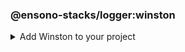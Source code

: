 <!-- markdownlint-disable MD041 -->
### @ensono-stacks/logger:winston

<details>
<summary>Add Winston to your project</summary>
Generates a new Nx library which contains a Winston logger instance and associated config.

## Prerequisites

An existing Stacks workspace.

## Usage

```bash
nx g @ensono-stacks/logger:winston
```

### Command line arguments

The following command line arguments are available:

| Option              | Description                                                      | Type    | Accepted Values | Default | Available in interactive prompt? |
|---------------------|------------------------------------------------------------------|---------|-----------------|---------|----------------------------------|
| --name              | Name of the generated library                                    | string  |                 | N/A     | Yes                              |
| --tags              | Add tags to the project (used for linting)                       | string  |                 | N/A     |                                  |
| --directory         | Directory where the project is placed (within Nx libs directory) | string  |                 | N/A     |                                  |
| --skipFormat        | Skip formatting files                                            | boolean | true/false      | false   |                                  |
| --logLevelType      | The type of log levels that will be used                         | enum    | cli/syslog/npm  | npm     | Yes                              |
| --consoleLogs       | Output logs to the console                                       | boolean | true/false      | false   |                                  |
| --fileTransportPath | File path used for logs transport                                | string  |                 | N/A     |                                  |
| --httpTransport     | Add a http transport                                             | boolean | true/false      | false   |                                  |
| --httpTransportHost | Remote host of the HTTP logging endpoint                         | string  |                 | N/A     |                                  |
| --httpTransportPort | Remote port of the HTTP logging endpoint                         | number  |                 | N/A     |                                  |
| --httpTransportPath | Remote URI of the HTTP logging endpoint                          | string  |                 | N/A     |                                  |
| --httpTransportSSL  | Use SSL for the HTTP logging endpoint                            | boolean | true/false      | false   |                                  |
| --streamPath        | Stream transport path                                            | string  |                 | N/A     |                                  |

### Generator Output

The generator will create a new application within your libs folder with the following structure:

```text
.
├── libs/[libname]
│   ├── src
│   ├── ├── index.ts // Contains the Winston configuration and creates the logger instance
│   ├── ├── index.test.ts // Tests for the logger
│   ├── .eslintrc.json // ESLint config - extends from workspace config
│   ├── jest.config.ts // Jest config - extends from workspace config
│   ├── project.json // Nx config file for the library
│   ├── tsconfig.json // Main Typescript config for the library - extends workspace config & references the below two tsconfig files
│   ├── tsconfig.lib.json // Typescript config for the library's source files (excluding tests)
│   ├── tsconfig.spec.json // Typescript config for the library's test files
│   ├── README.md // Information on the library and how to run scripts
├── jest.config.ts // Workspace-level Jest config - created if this does not already exist
└── jest.preset.ts // Workspace-leve Jest preset that extends `@nx/jest/preset` - created if this does not already exist.

```

Additionally, the following files will be modified

```text
.
├── nx.json // Adds configuration for Jest tests if this has not already been done by another generator
├── package.json // Adds winston as a dependency
└── tsconfig.base.json // Adds new library into `paths` field

```

### Importing the logger into your app

Having created a logger using the above [command](#usage), import the Winston logger instance from the newly created library (the import name can be found within the `tsconfig.base.json` files `paths` field) into your application:

```typescript
import logger from '@workspace-name/mynewlogger'

logger.log({
    level: 'info',
    message: 'I love Ensono Stacks!', 
})
```

:::note
    You would need to change the `@workspace-name` to the name of your workspace
:::

To change how Winston is configured, edit the created library:

```typescript title=./libs/mynewlogger/src/index.ts
const logger = winston.createLogger(logConfiguration);

// Custom transport for non-production
if (process.env.NODE_ENV !== 'production') {
    logger.add(new winston.transports.Console({
        format: winston.format.simple(), 
    })) 
} 
 
export default logger;
```

### Other resources

Documentation for Winston can be found [here](https://github.com/winstonjs/winston).

</details>
